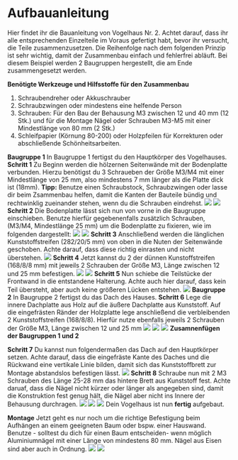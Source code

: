 # Aufbauanleitung

Hier findet ihr die Bauanleitung von Vogelhaus Nr. 2. Achtet darauf, dass ihr alle entsprechenden Einzelteile im Voraus gefertigt habt, bevor ihr versucht, die Teile zusammenzusetzen. Die Reihenfolge nach dem folgenden Prinzip ist sehr wichtig, damit der Zusammenbau einfach und fehlerfrei abläuft. Bei diesem Beispiel werden 2 Baugruppen hergestellt, die am Ende zusammengesetzt werden. 

__Benötigte Werkzeuge und Hilfsstoffe für den Zusammenbau__

1. Schraubendreher oder Akkuschrauber
3. Schraubzwingen oder mindestens eine helfende Person
4. Schrauben: Für den Bau der Behausung M3 zwischen 12 und 40 mm (12 Stk.)
   und für die Montage Nägel oder Schrauben M3-M5 mit einer Mindestlänge von 80 mm (2 Stk.)
5. Schleifpapier (Körnung 80-200) oder Holzpfeilen für Korrekturen oder abschließende Schönheitsarbeiten.

__Baugruppe 1__ In Baugruppe 1 fertigst du den Hauptkörper des Vogelhauses. 
__Schritt 1__ Zu Beginn werden die hölzernen Seitenwände mit der Bodenplatte verbunden. Hierzu benötigst du 3 Schraueben der Größe M3/M4 mit einer Mindestlänge von 25 mm, also mindestens 7 mm länger als die Platte dick ist (18mm).
__Tipp:__ Benutze einen Schraubstock, Schraubzwingen oder lasse dir beim Zsammenbau helfen, damit die Kanten der Bauteile bündig und rechtwinklig zueinander stehen, wenn du die Schrauben eindrehst. 
![](Anleitung_Ivonne_Vogelhaus_Seite_01.jpg)
![](Anleitung_Ivonne_Vogelhaus_Seite_02.jpg)
__Schritt 2__ Die Bodenplatte lässt sich nun von vorne in die Baugruppe einschieben. Benutze hierfür gegebenenfalls zusätzlich Schrauben, (M3/M4, Mindestlänge 25 mm) um die Bodenplatte zu fixieren, wie im folgenden dargestellt:
![](Anleitung_Ivonne_Vogelhaus_Seite_03.jpg)
![](Anleitung_Ivonne_Vogelhaus_Seite_04.jpg)
__Schritt 3__ Anschließend werden die länglichen Kunststoffstreifen (282/20/5 mm) von oben in die Nuten der Seitenwände geschoben. Achte darauf, dass diese richtig einrasten und nicht überstehen. 
![](Anleitung_Ivonne_Vogelhaus_Seite_05.jpg)
__Schritt 4__ Jetzt kannst du 2 der dünnen Kunstoffstreifen (168/8/8 mm) mit jeweils 2 Schrauben der Größe M3, Länge zwischen 12 und 25 mm befestigen. 
![](Anleitung_Ivonne_Vogelhaus_Seite_06.jpg)
![](Anleitung_Ivonne_Vogelhaus_Seite_07.jpg)
__Schritt 5__ Nun schiebe die Teilstücke der Frontwand in die entstandene Halterung. Achte auch hier darauf, dass kein Teil übersteht, aber auch keine größeren Lücken entstehen.
![](Anleitung_Ivonne_Vogelhaus_Seite_08.jpg)
__Baugruppe 2__ In Baugruppe 2 fertigst du das Dach des Hauses. 
__Schritt 6__ Lege die innere Dachplatte aus Holz auf die äußere Dachplatte aus Kunststoff. Auf die eingefrästen Ränder der Holzplatte lege anschließend die verbleibenden 2 Kunststoffstreifen (168/8/8). Hierfür nutze ebenfalls jeweils 2 Schrauben der Größe M3, Länge zwischen 12 und 25 mm
![](Anleitung_Ivonne_Vogelhaus_Seite_09.jpg)
![](Anleitung_Ivonne_Vogelhaus_Seite_10.jpg)
![](Anleitung_Ivonne_Vogelhaus_Seite_11.jpg)
__Zusamnenfügen der Baugruppen 1 und 2__ 

__Schritt 7__ Du kannst nun folgendermaßen das Dach auf den Hauptkörper setzen. Achte darauf, dass die eingefräste Kante des Daches und die Rückwand eine vertikale Linie bilden, damit sich das Kunststoffbrett zur Montage abstandslos befestigen lässt. 
![](Anleitung_Ivonne_Vogelhaus_Seite_12.jpg)
__Schritt 8__ Schraube nun mit 2 M3 Schrauben des Länge 25-28 mm das hintere Brett aus Kunststoff fest. Achte daruaf, dass die Nägel nicht kürzer oder länger als angegeben sind, damit die Konstruktion fest genug hält, die Nägel aber nicht ins Innere der Behausung durchragen. 
![](Anleitung_Ivonne_Vogelhaus_Seite_13.jpg)
![](Anleitung_Ivonne_Vogelhaus_Seite_14.jpg)
![](Anleitung_Ivonne_Vogelhaus_Seite_15.jpg)
Dein Vogelhaus ist nun __fertig__ aufgebaut.

__Montage__ Jetzt geht es nur noch um die richtige Befestigung beim Aufhängen an einem geeigneten Baum oder bspw. einer Hauswand. Benutze - solltest du dich für einen Baum entscheiden-  wenn möglich Aluminiumnägel mit einer Länge von mindestens 80 mm. Nägel aus Eisen sind aber auch in Ordnung. 
![](Anleitung_Ivonne_Vogelhaus_Seite_16.jpg)
![](Anleitung_Ivonne_Vogelhaus_Seite_17.jpg)













